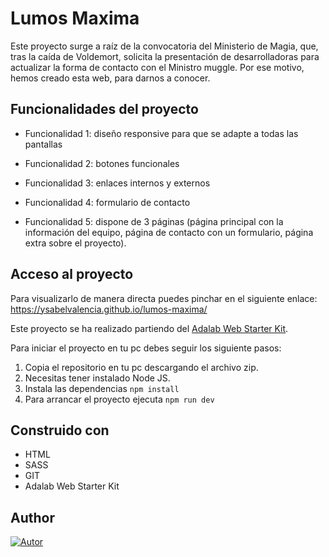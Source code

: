 
# Lumos Maxima

Este proyecto surge a raíz de la convocatoria del Ministerio de Magia, que, tras la caída de Voldemort, solicita la presentación de desarrolladoras para actualizar la forma de contacto con el Ministro muggle. Por ese motivo, hemos creado esta web, para darnos a conocer.

## Funcionalidades del proyecto

- Funcionalidad 1: diseño responsive para que se adapte a todas las pantallas

- Funcionalidad 2: botones funcionales 

- Funcionalidad 3: enlaces internos y externos

- Funcionalidad 4: formulario de contacto

- Funcionalidad 5: dispone de 3 páginas (página principal con la información del equipo, página de contacto con un formulario, página extra sobre el proyecto).


## Acceso al proyecto
Para visualizarlo de manera directa puedes pinchar en el siguiente enlace:
https://ysabelvalencia.github.io/lumos-maxima/



Este proyecto se ha realizado partiendo del [Adalab Web Starter Kit](https://github.com/Adalab/adalab-web-starter-kit).

Para iniciar el proyecto en tu pc debes seguir los siguiente pasos:

1. Copia el repositorio en tu pc descargando el archivo zip.
2. Necesitas tener instalado Node JS.
3. Instala las dependencias 
  ``npm install``
4. Para arrancar el proyecto ejecuta ``npm run dev``

    
## Construido con
 
 - HTML
 - SASS
 - GIT
 - Adalab Web Starter Kit


## Author

[![Autor](https://img.shields.io/badge/-%20Ysabel%20Valencia%20-%20pink?logo=github&labelColor=grey&color=rgb(59%2C%202%2C%2061))](https://github.com/ysabelvalencia)
